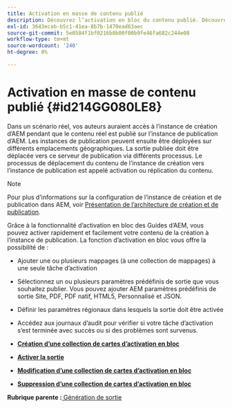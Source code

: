 ```yaml
---
title: Activation en masse de contenu publié
description: Découvrez l’activation en bloc du contenu publié. Découvrez les avantages de la fonction d’activation en bloc dans les guides d’AEM.
exl-id: 3643ecab-b5c1-41ea-8b7b-1470ead63aec
source-git-commit: 5e0584f1bf0216b8b00f00b9fe46fa682c244e08
workflow-type: tm+mt
source-wordcount: '240'
ht-degree: 0%

---
```


# Activation en masse de contenu publié {#id214GG080LE8}

Dans un scénario réel, vos auteurs auraient accès à l’instance de création d’AEM pendant que le contenu réel est publié sur l’instance de publication d’AEM. Les instances de publication peuvent ensuite être déployées sur différents emplacements géographiques. La sortie publiée doit être déplacée vers ce serveur de publication via différents processus. Le processus de déplacement du contenu de l’instance de création vers l’instance de publication est appelé activation ou réplication du contenu.

>[!NOTE]
>
> Pour plus d’informations sur la configuration de l’instance de création et de publication dans AEM, voir [Présentation de l’architecture de création et de publication](https://experienceleague.adobe.com/docs/experience-manager-screens/user-guide/administering/author-publish/author-publish-architecture-overview.html?lang=en#prerequisites).

Grâce à la fonctionnalité d’activation en bloc des Guides d’AEM, vous pouvez activer rapidement et facilement votre contenu de la création à l’instance de publication. La fonction d’activation en bloc vous offre la possibilité de :

- Ajouter une ou plusieurs mappages \(à une collection de mappages\) à une seule tâche d’activation

- Sélectionnez un ou plusieurs paramètres prédéfinis de sortie que vous souhaitez publier. Vous pouvez ajouter AEM paramètres prédéfinis de sortie Site, PDF, PDF natif, HTML5, Personnalisé et JSON.


- Définir les paramètres régionaux dans lesquels la sortie doit être activée

- Accédez aux journaux d’audit pour vérifier si votre tâche d’activation s’est terminée avec succès ou si des problèmes sont survenus.


- **[Création d’une collection de cartes d’activation en bloc](conf-bulk-activation-create-map-collection.md)**

- **[Activer la sortie](conf-bulk-activation-publish-map-collection.md)**

- **[Modification d’une collection de cartes d’activation en bloc](conf-bulk-activation-edit-map-collection.md)**

- **[Suppression d’une collection de cartes d’activation en bloc](conf-bulk-activation-delete-map-collection.md)**


**Rubrique parente :**[ Génération de sortie](generate-output.md)
